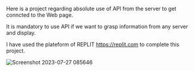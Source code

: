 Here is a project regarding absolute use of API from the server to get conncted to the Web page.


It is mandatory to use API if we want to grasp information from any server and display.





I have used the plateform of REPLIT https://replit.com to complete this project.


![Screenshot 2023-07-27 085646](https://github.com/aryat10/Country_Guide/assets/107941072/c1e4ad53-8177-40ed-90e3-9fd16b0107e2)
